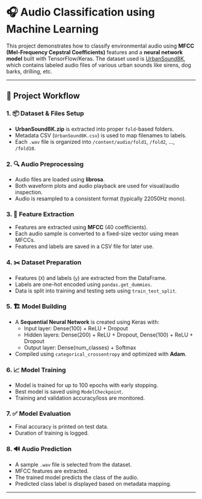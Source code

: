 
# 🎧 Audio Classification using Machine Learning

This project demonstrates how to classify environmental audio using **MFCC (Mel-Frequency Cepstral Coefficients)** features and a **neural network model** built with TensorFlow/Keras. The dataset used is [UrbanSound8K](https://urbansounddataset.weebly.com/urbansound8k.html), which contains labeled audio files of various urban sounds like sirens, dog barks, drilling, etc.

---

## 🚀 Project Workflow

### 1. 📦 Dataset & Files Setup
- **UrbanSound8K.zip** is extracted into proper `fold`-based folders.
- Metadata CSV (`UrbanSound8K.csv`) is used to map filenames to labels.
- Each `.wav` file is organized into `/content/audio/fold1`, `/fold2`, ..., `/fold10`.

### 2. 🔍 Audio Preprocessing
- Audio files are loaded using **librosa**.
- Both waveform plots and audio playback are used for visual/audio inspection.
- Audio is resampled to a consistent format (typically 22050Hz mono).

### 3. 🧠 Feature Extraction
- Features are extracted using **MFCC** (40 coefficients).
- Each audio sample is converted to a fixed-size vector using mean MFCCs.
- Features and labels are saved in a CSV file for later use.

### 4. ✂️ Dataset Preparation
- Features (`X`) and labels (`y`) are extracted from the DataFrame.
- Labels are one-hot encoded using `pandas.get_dummies`.
- Data is split into training and testing sets using `train_test_split`.

### 5. 🏗️ Model Building
- A **Sequential Neural Network** is created using Keras with:
  - Input layer: Dense(100) + ReLU + Dropout
  - Hidden layers: Dense(200) + ReLU + Dropout, Dense(100) + ReLU + Dropout
  - Output layer: Dense(num_classes) + Softmax
- Compiled using `categorical_crossentropy` and optimized with **Adam**.

### 6. 📈 Model Training
- Model is trained for up to 100 epochs with early stopping.
- Best model is saved using `ModelCheckpoint`.
- Training and validation accuracy/loss are monitored.

### 7. ✅ Model Evaluation
- Final accuracy is printed on test data.
- Duration of training is logged.

### 8. 🔊 Audio Prediction
- A sample `.wav` file is selected from the dataset.
- MFCC features are extracted.
- The trained model predicts the class of the audio.
- Predicted class label is displayed based on metadata mapping.

---




